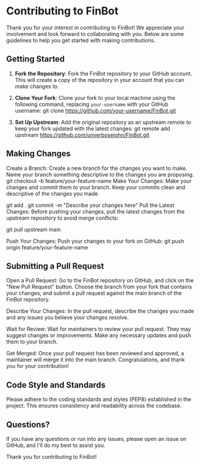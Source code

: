 # Contributing to FinBot

Thank you for your interest in contributing to FinBot! We appreciate your involvement and look forward to collaborating with you. Below are some guidelines to help you get started with making contributions.

## Getting Started

1. **Fork the Repository**: Fork the FinBot repository to your GitHub account. This will create a copy of the repository in your account that you can make changes to.

2. **Clone Your Fork**: Clone your fork to your local machine using the following command, replacing `your-username` with your GitHub username:
git clone https://github.com/your-username/FinBot.git

3. **Set Up Upstream**: Add the original repository as an upstream remote to keep your fork updated with the latest changes:
git remote add upstream https://github.com/unverbosejohn/FinBot.git

## Making Changes
Create a Branch: Create a new branch for the changes you want to make. Name your branch something descriptive to the changes you are proposing.
git checkout -b feature/your-feature-name
Make Your Changes: Make your changes and commit them to your branch. Keep your commits clean and descriptive of the changes you made.

git add .
git commit -m "Describe your changes here"
Pull the Latest Changes: Before pushing your changes, pull the latest changes from the upstream repository to avoid merge conflicts:

git pull upstream main

Push Your Changes: Push your changes to your fork on GitHub:
git push origin feature/your-feature-name

## Submitting a Pull Request
Open a Pull Request: Go to the FinBot repository on GitHub, and click on the "New Pull Request" button. Choose the branch from your fork that contains your changes, and submit a pull request against the main branch of the FinBot repository.

Describe Your Changes: In the pull request, describe the changes you made and any issues you believe your changes resolve.

Wait for Review: Wait for maintainers to review your pull request. They may suggest changes or improvements. Make any necessary updates and push them to your branch.

Get Merged: Once your pull request has been reviewed and approved, a maintainer will merge it into the main branch. Congratulations, and thank you for your contribution!

## Code Style and Standards
Please adhere to the coding standards and styles (PEP8) established in the project. This ensures consistency and readability across the codebase.

## Questions?
If you have any questions or run into any issues, please open an issue on GitHub, and I'll do my best to assist you.

Thank you for contributing to FinBot!
